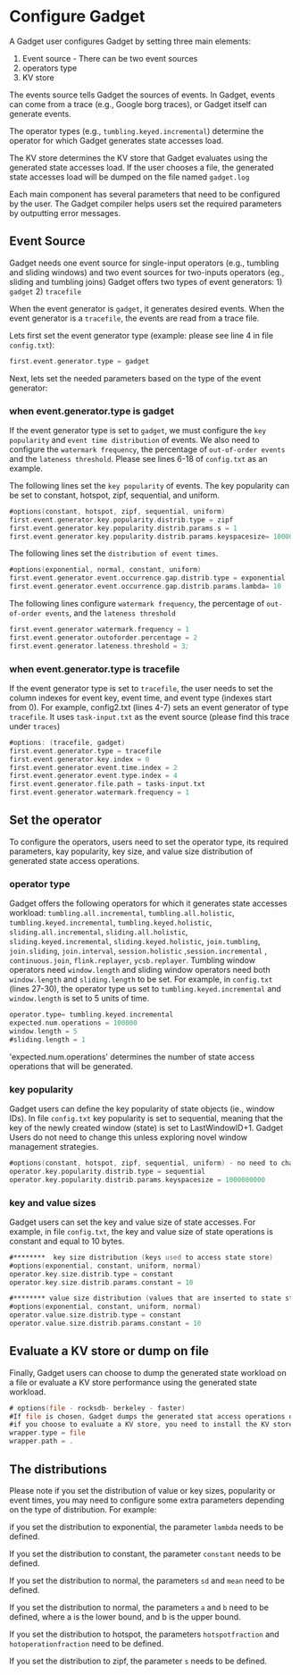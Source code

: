 # Configure Gadget

A Gadget user configures Gadget by setting three main elements:
1) Event source - There can be two event sources
2) operators type
3) KV store

The events source tells Gadget the sources of events. In Gadget, events can come from a trace (e.g., Google borg traces), or Gadget itself can generate events.

The operator types (e.g., `tumbling.keyed.incremental`) determine the operator for which Gadget generates state accesses load.

The KV store determines the KV store that Gadget evaluates using the generated state accesses load. If the user chooses a file, the generated state accesses load will be dumped on the file named `gadget.log`

Each main component has several parameters that need to be configured by the user. The Gadget compiler helps users set the required parameters by outputting error messages.


## Event Source
Gadget needs one event source for single-input operators (e.g., tumbling and sliding windows) and two event sources for two-inputs operators (eg., sliding  and tumbling joins)
Gadget offers two types of event generators: 1) `gadget` 2) `tracefile`

When the event generator is `gadget`, it generates desired events. When the event generator is a  `tracefile`, the events are read from a trace file.

Lets first set the event generator type (example: please see line 4 in file `config.txt`):
```asm
first.event.generator.type = gadget
```
Next, lets set the needed parameters based on the type of the event generator:
### when event.generator.type  is gadget
If the event generator type is set to `gadget`, we must configure the  `key popularity` and `event time distribution` of events. We also need to configure the `watermark frequency`, the percentage of `out-of-order events` and the `lateness threshold`. Please see lines 6-18 of `config.txt` as an example.

The following lines  set the `key popularity` of events. The key popularity can  be set to constant, hotspot, zipf, sequential, and uniform.
```asm
#options(constant, hotspot, zipf, sequential, uniform)
first.event.generator.key.popularity.distrib.type = zipf
first.event.generator.key.popularity.distrib.params.s = 1
first.event.generator.key.popularity.distrib.params.keyspacesize= 10000000
```
The following lines set the `distribution of event times`.

```asm
#options(exponential, normal, constant, uniform)
first.event.generator.event.occurrence.gap.distrib.type = exponential
first.event.generator.event.occurrence.gap.distrib.params.lambda= 10
```

The following lines configure `watermark frequency`, the percentage of `out-of-order events`, and the `lateness threshold`

```asm
first.event.generator.watermark.frequency = 1
first.event.generator.outoforder.percentage = 2
first.event.generator.lateness.threshold = 3;
```

### when event.generator.type  is tracefile

If the event generator type is set to  `tracefile`, the user needs to set the column indexes for event key, event time, and event type (indexes start from 0). For example, config2.txt (lines 4-7) sets an event generator of type `tracefile`. It uses `task-input.txt` as the event source (please find this trace under `traces`)

```asm
#options: (tracefile, gadget)
first.event.generator.type = tracefile
first.event.generator.key.index = 0
first.event.generator.event.time.index = 2
first.event.generator.event.type.index = 4
first.event.generator.file.path = tasks-input.txt
first.event.generator.watermark.frequency = 1
```


## Set the operator
To configure the operators, users need to set the operator type, its required parameters, kay popularity, key size, and value size distribution of generated state access operations.

### operator type
Gadget offers the following operators for which it generates state accesses workload: `tumbling.all.incremental`, `tumbling.all.holistic`, `tumbling.keyed.incremental`,
`tumbling.keyed.holistic`, `sliding.all.incremental`, `sliding.all.holistic`, `sliding.keyed.incremental`,
`sliding.keyed.holistic`, `join.tumbling`,  `join.sliding`, `join.interval`, `session.holistic` ,`session.incremental` ,  `continuous.join`,  `flink.replayer`, `ycsb.replayer`. Tumbling window operators need `window.length` and sliding window operators need both  `window.length` and `sliding.length` to be set.  For example, in `config.txt` (lines 27-30), the operator type us set to   `tumbling.keyed.incremental` and `window.length` is set to 5 units of time.

```asm
operator.type= tumbling.keyed.incremental
expected.num.operations = 100000
window.length = 5
#sliding.length = 1
```
'expected.num.operations' determines the number of state access operations that will be generated.

### key popularity
Gadget users can define the key popularity of state objects (ie., window IDs). In file `config.txt`  key popularity is set to sequential, meaning that the key of  the newly created window (state) is set to LastWindowID+1. Gadget Users do not need to change this unless exploring novel window management strategies.
```asm
#options(constant, hotspot, zipf, sequential, uniform) - no need to change this
operator.key.popularity.distrib.type = sequential
operator.key.popularity.distrib.params.keyspacesize = 1000000000
```
### key and value sizes
Gadget users can set the key and value size of state accesses. For example, in file `config.txt`, the key and value size of state operations is constant and equal to 10 bytes.

```asm
#********  key size distribution (keys used to access state store)
#options(exponential, constant, uniform, normal)
operator.key.size.distrib.type = constant
operator.key.size.distrib.params.constant = 10

#******** value size distribution (values that are inserted to state store)
#options(exponential, constant, uniform, normal)
operator.value.size.distrib.type = constant
operator.value.size.distrib.params.constant = 10

```

## Evaluate a KV store or dump on file

Finally, Gadget users can choose to dump the generated state workload on a file or evaluate a KV store performance using the generated state workload.

```asm
# options(file - rocksdb- berkeley - faster)
#If file is chosen, Gadget dumps the generated stat access operations on the file (wrapper.path/gadget.log)
#if you choose to evaluate a KV store, you need to install the KV store first. 
wrapper.type = file
wrapper.path = .

```

## The distributions
Please note if you set the distribution of value or key sizes, popularity or event times, you may need to configure some extra parameters depending on the type of distribution. For example:

if you set the distribution to exponential, the parameter `lambda` needs to be defined.

If you set the distribution to  constant, the parameter `constant` needs to be defined.

If you set the distribution to  normal, the parameters `sd` and `mean` need to be defined.

If you set the distribution to normal, the parameters `a` and `b` need to be defined, where a is the lower bound, and b is the upper bound.

If you set the distribution to  hotspot, the parameters `hotspotfraction` and `hotoperationfraction` need to be defined.

If you set the distribution to  zipf, the parameter `s` needs to be defined.

